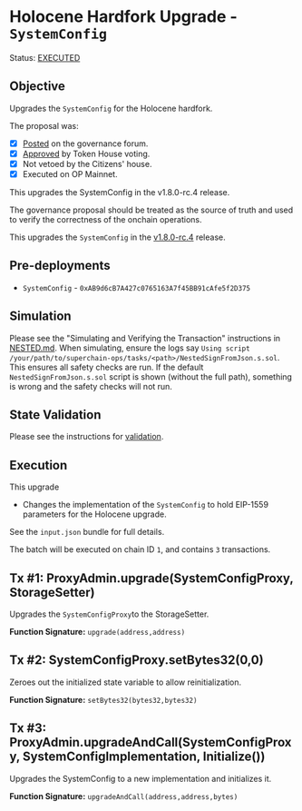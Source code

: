 # Holocene Hardfork Upgrade - `SystemConfig`

Status: [EXECUTED](https://etherscan.io/tx/0x9c6af2cb2b4fcde9e351662342f15b60f004108b575dddd05d0caa4f50220966 )

## Objective

Upgrades the `SystemConfig` for the Holocene hardfork.

The proposal was:

- [x] [Posted](https://gov.optimism.io/t/upgrade-proposal-11-holocene-network-upgrade/9313) on the governance forum.
- [x] [Approved](https://vote.optimism.io/proposals/20127877429053636874064552098716749508236019236440427814457915785398876262515) by Token House voting.
- [x] Not vetoed by the Citizens' house.
- [x] Executed on OP Mainnet.

This upgrades the SystemConfig in the v1.8.0-rc.4 release.

The governance proposal should be treated as the source of truth and used to verify the correctness of the onchain operations.

This upgrades the `SystemConfig` in the
[v1.8.0-rc.4](https://github.com/ethereum-optimism/optimism/tree/v1.8.0-rc.4) release.

## Pre-deployments

- `SystemConfig` - `0xAB9d6cB7A427c0765163A7f45BB91cAfe5f2D375`

## Simulation

Please see the "Simulating and Verifying the Transaction" instructions in [NESTED.md](../../../NESTED.md).
When simulating, ensure the logs say `Using script /your/path/to/superchain-ops/tasks/<path>/NestedSignFromJson.s.sol`.
This ensures all safety checks are run. If the default `NestedSignFromJson.s.sol` script is shown (without the full path), something is wrong and the safety checks will not run.

## State Validation

Please see the instructions for [validation](./VALIDATION.md).

## Execution

This upgrade
* Changes the implementation of the `SystemConfig` to hold EIP-1559 parameters for the Holocene upgrade.

See the `input.json` bundle for full details.

The batch will be executed on chain ID `1`, and contains `3` transactions.

## Tx #1: ProxyAdmin.upgrade(SystemConfigProxy, StorageSetter)
Upgrades the `SystemConfigProxy`to the StorageSetter.

**Function Signature:** `upgrade(address,address)`

## Tx #2: SystemConfigProxy.setBytes32(0,0)
Zeroes out the initialized state variable to allow reinitialization.

**Function Signature:** `setBytes32(bytes32,bytes32)`

## Tx #3: ProxyAdmin.upgradeAndCall(SystemConfigProxy, SystemConfigImplementation, Initialize())
Upgrades the SystemConfig to a new implementation and initializes it.

**Function Signature:** `upgradeAndCall(address,address,bytes)`
